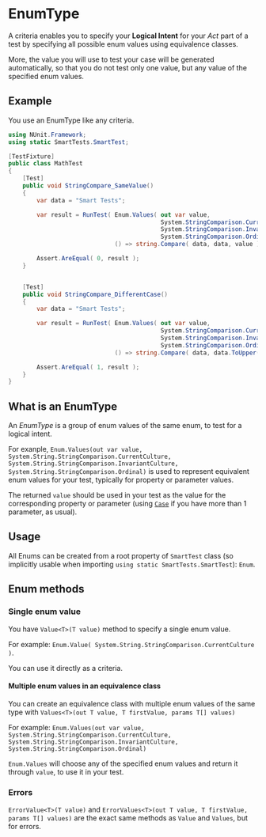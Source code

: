# EnumType

A criteria enables you to specify your **Logical Intent** for your *Act* part of a test by specifying all possible enum values using equivalence classes.

More, the value you will use to test your case will be generated automatically, so that you do not test only one value, but any value of the specified enum values.

## Example

You use an EnumType like any criteria.

```C#
using NUnit.Framework;
using static SmartTests.SmartTest;

[TestFixture]
public class MathTest
{
    [Test]
    public void StringCompare_SameValue()
    {
        var data = "Smart Tests";

        var result = RunTest( Enum.Values( out var value,
                                           System.StringComparison.CurrentCulture,
                                           System.StringComparison.InvariantCulture,
                                           System.StringComparison.Ordinal),
                              () => string.Compare( data, data, value ) );

        Assert.AreEqual( 0, result );
    }


    [Test]
    public void StringCompare_DifferentCase()
    {
        var data = "Smart Tests";

        var result = RunTest( Enum.Values( out var value,
                                           System.StringComparison.CurrentCulture,
                                           System.StringComparison.InvariantCulture,
                                           System.StringComparison.Ordinal),
                              () => string.Compare( data, data.ToUpper(), value ) );

        Assert.AreEqual( 1, result );
    }
}
```

## What is an EnumType

An *EnumType* is a group of enum values of the same enum, to test for a logical intent.

For exanple,  `Enum.Values(out var value, System.String.StringComparison.CurrentCulture, System.String.StringComparison.InvariantCulture, System.String.StringComparison.Ordinal)` is used to represent equivalent enum values for your test, typically for property or parameter values.

The returned `value` should be used in your test as the value for the corresponding property or parameter (using [`Case`](../Cases/readme.md) if you have more than 1 parameter, as usual).

## Usage

All Enums can be created from a root property of `SmartTest` class (so implicitly usable when importing `using static SmartTests.SmartTest`): `Enum`.

## Enum methods

### Single enum value

You have `Value<T>(T value)` method to specify a single enum value.

For example: `Enum.Value( System.String.StringComparison.CurrentCulture )`.

You can use it directly as a criteria.

#### Multiple enum values in an equivalence class

You can create an equivalence class with multiple enum values of the same type with `Values<T>(out T value, T firstValue, params T[] values)`

For example: `Enum.Values(out var value, System.String.StringComparison.CurrentCulture, System.String.StringComparison.InvariantCulture, System.String.StringComparison.Ordinal)`

`Enum.Values` will choose any of the specified enum values and return it through  `value`, to use it in your test.

### Errors

`ErrorValue<T>(T value)` and `ErrorValues<T>(out T value, T firstValue, params T[] values)` are the exact same methods as `Value` and `Values`, but for errors.
